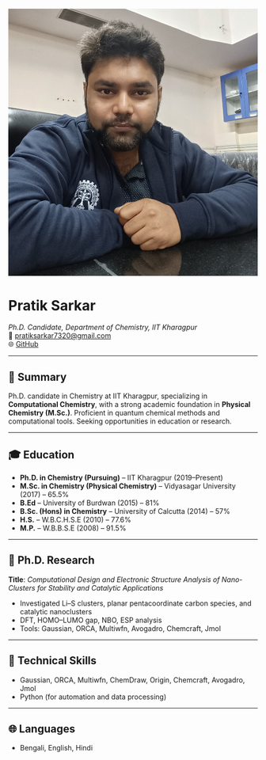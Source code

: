![Pratik Sarkar](pratik_photo-recent.jpg)

# Pratik Sarkar

_Ph.D. Candidate, Department of Chemistry, IIT Kharagpur_  
📧 pratiksarkar7320@gmail.com  
🌐 [GitHub](https://github.com/Pratik385)

---

## 🎯 Summary
Ph.D. candidate in Chemistry at IIT Kharagpur, specializing in **Computational Chemistry**, with a strong academic foundation in **Physical Chemistry (M.Sc.)**. Proficient in quantum chemical methods and computational tools. Seeking opportunities in education or research.

---

## 🎓 Education

- **Ph.D. in Chemistry (Pursuing)** – IIT Kharagpur (2019–Present)
- **M.Sc. in Chemistry (Physical Chemistry)** – Vidyasagar University (2017) – 65.5%
- **B.Ed** – University of Burdwan (2015) – 81%
- **B.Sc. (Hons) in Chemistry** – University of Calcutta (2014) – 57%
- **H.S.** – W.B.C.H.S.E (2010) – 77.6%
- **M.P.** – W.B.B.S.E (2008) – 91.5%

---

## 🧪 Ph.D. Research

**Title**: _Computational Design and Electronic Structure Analysis of Nano-Clusters for Stability and Catalytic Applications_  
- Investigated Li–S clusters, planar pentacoordinate carbon species, and catalytic nanoclusters  
- DFT, HOMO–LUMO gap, NBO, ESP analysis  
- Tools: Gaussian, ORCA, Multiwfn, Avogadro, Chemcraft, Jmol

---

## 🧰 Technical Skills

- Gaussian, ORCA, Multiwfn, ChemDraw, Origin, Chemcraft, Avogadro, Jmol
- Python (for automation and data processing)

---

## 🌐 Languages

- Bengali, English, Hindi
